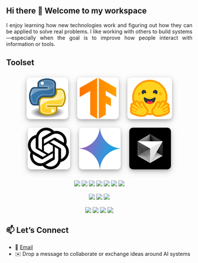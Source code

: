 ## Hi there 👋 Welcome to my workspace
<div align="justify">
I enjoy learning how new technologies work and figuring out how they can be applied to solve real problems. I like working with others to build systems—especially when the goal is to improve how people interact with information or tools.
</div>

## Toolset



<div align="center"> 
<a href="https://www.python.org/" target="_blank"><img src="1.png" alt="Python" style="border-radius:10px;
  box-shadow: 0 4px 8px 0 rgba(0, 0, 0, 0.2), 0 6px 20px 0 rgba(0, 0, 0, 0.19);
  margin:10px"></a>
<a href="https://www.tensorflow.org/" target="_blank"><img src="2.png" alt="TF" style="border-radius:10px;
  box-shadow: 0 4px 8px 0 rgba(0, 0, 0, 0.2), 0 6px 20px 0 rgba(0, 0, 0, 0.19);
  margin:10px"></a>
<a href="https://huggingface.co/" target="_blank"><img src="3.png" alt="HF" style="border-radius:10px;
  box-shadow: 0 4px 8px 0 rgba(0, 0, 0, 0.2), 0 6px 20px 0 rgba(0, 0, 0, 0.19);
  margin:10px"></a>
<a href="https://openai.com/" target="_blank"><img src="4.png" alt="OpenAI" style="border-radius:10px;
  box-shadow: 0 4px 8px 0 rgba(0, 0, 0, 0.2), 0 6px 20px 0 rgba(0, 0, 0, 0.19);
  margin:10px"></a>
<a href="https://gemini.google.com/app" target="_blank"><img src="5.png" alt="Gemini" style="border-radius:10px;
  box-shadow: 0 4px 8px 0 rgba(0, 0, 0, 0.2), 0 6px 20px 0 rgba(0, 0, 0, 0.19);
  margin:10px"></a>
<a href="https://cursor.com/" target="_blank"><img src="6.png" alt="Cursor AI" style="border-radius:10px;
  box-shadow: 0 4px 8px 0 rgba(0, 0, 0, 0.2), 0 6px 20px 0 rgba(0, 0, 0, 0.19);
  margin:10px"></a>
</div>
<br> 

<div align="center">
  <!-- Core AI/ML -->
  <a href="https://www.python.org/"><img src="https://img.shields.io/badge/Python-3776AB?style=for-the-badge&logo=python&logoColor=white"/></a>
  <a href="https://www.tensorflow.org/"><img src="https://img.shields.io/badge/TensorFlow-FF6F00?style=for-the-badge&logo=tensorflow&logoColor=white"/></a>
  <a href="https://huggingface.co/"><img src="https://img.shields.io/badge/HuggingFace-FFD21F?style=for-the-badge&logo=huggingface&logoColor=black"/></a>
  <a href="https://platform.openai.com/"><img src="https://img.shields.io/badge/OpenAI%20API-412991?style=for-the-badge&logo=openai&logoColor=white"/></a>
  <a href="https://ai.google.dev/"><img src="https://img.shields.io/badge/Gemini%20API-4285F4?style=for-the-badge&logo=google&logoColor=white"/></a>
  <a href="https://www.cursor.so/"><img src="https://img.shields.io/badge/Cursor%20AI-000000?style=for-the-badge&logo=cursor&logoColor=white"/></a>
  <a href="https://microsoft.github.io/autogen/"><img src="https://img.shields.io/badge/AutoGen-0078D4?style=for-the-badge&logo=microsoft&logoColor=white"/></a>
</div><br>
<div align="center">
  <!-- UI/Interaction -->
  <a href="https://adaptivecards.io/"><img src="https://img.shields.io/badge/AdaptiveCards-0088CC?style=for-the-badge&logo=microsoftteams&logoColor=white"/></a>
  <a href="https://code.visualstudio.com/"><img src="https://img.shields.io/badge/VSCode-007ACC?style=for-the-badge&logo=visualstudiocode&logoColor=white"/></a>
  <a href="https://jupyter.org/"><img src="https://img.shields.io/badge/Jupyter-F37626?style=for-the-badge&logo=jupyter&logoColor=white"/></a>
</div><br>
<div align="center">
  <!-- Web / Markup / Data -->
  <a href="https://developer.mozilla.org/en-US/docs/Web/JavaScript"><img src="https://img.shields.io/badge/JavaScript-F7DF1E?style=for-the-badge&logo=javascript&logoColor=black"/></a>
  <a href="https://developer.mozilla.org/en-US/docs/Web/HTML"><img src="https://img.shields.io/badge/HTML5-E34F26?style=for-the-badge&logo=html5&logoColor=white"/></a>
  <a href="https://developer.mozilla.org/en-US/docs/Web/CSS"><img src="https://img.shields.io/badge/CSS3-1572B6?style=for-the-badge&logo=css3&logoColor=white"/></a>
  <a href="https://www.json.org/"><img src="https://img.shields.io/badge/JSON-000000?style=for-the-badge&logo=json&logoColor=white"/></a>
</div>

## 📫 Let’s Connect
- 💼 [Email](shwatgal@gmail.com)
- ✉️ Drop a message to collaborate or exchange ideas around AI systems

<!--
**shtgl/shtgl** is a ✨ _special_ ✨ repository because its `README.md` (this file) appears on your GitHub profile.

Here are some ideas to get you started:

- 🔭 I’m currently working on ...
- 🌱 I’m currently learning ...
- 👯 I’m looking to collaborate on ...
- 🤔 I’m looking for help with ...
- 💬 Ask me about ...
- 📫 How to reach me: ...
- 😄 Pronouns: ...
- ⚡ Fun fact: ...
-->

